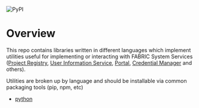 ![PyPI](https://img.shields.io/pypi/v/fabric-fss-utils?style=plastic)

# Overview

This repo contains libraries written in different languages which implement utilities useful for implementing or interacting with FABRIC System Services ([Project Registry](https://github.com/fabric-testbed/project-registry), [User Information Service](https://github.com/fabric-testbed/UserInformationService), [Portal](https://github.com/fabric-testbed/fabric-portal), [Credential Manager](https://github.com/fabric-testbed/CredentialManager) and others).

Utilities are broken up by language and should be installable via common packaging tools (pip, npm, etc)

- [python](python/)

